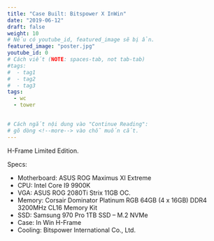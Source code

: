 ```yaml
---
title: "Case Built: Bitspower X InWin"
date: "2019-06-12"
draft: false
weight: 10
# Nếu có youtube_id, featured_image sẽ bị ẩn.
featured_image: "poster.jpg"
youtube_id: 0
# Cách viết (NOTE: spaces-tab, not tab-tab)
#tags:
#  - tag1
#  - tag2
#  - tag3
tags:
  - wc
  - tower
 

# Cách ngắt nội dung vào "Continue Reading":
# gõ dòng <!--more--> vào chỗ muốn cắt.
---
```


H-Frame Limited Edition.
<!--more-->
Specs:
- Motherboard: ASUS ROG Maximus XI Extreme
- CPU: Intel Core I9 9900K
- VGA: ASUS ROG 2080Ti Strix 11GB OC.
- Memory: Corsair Dominator Platinum RGB 64GB (4 x 16GB) DDR4 3200MHz CL16 Memory Kit
- SSD: Samsung 970 Pro 1TB SSD – M.2 NVMe
- Case: In Win H-Frame
- Cooling: Bitspower International Co., Ltd.